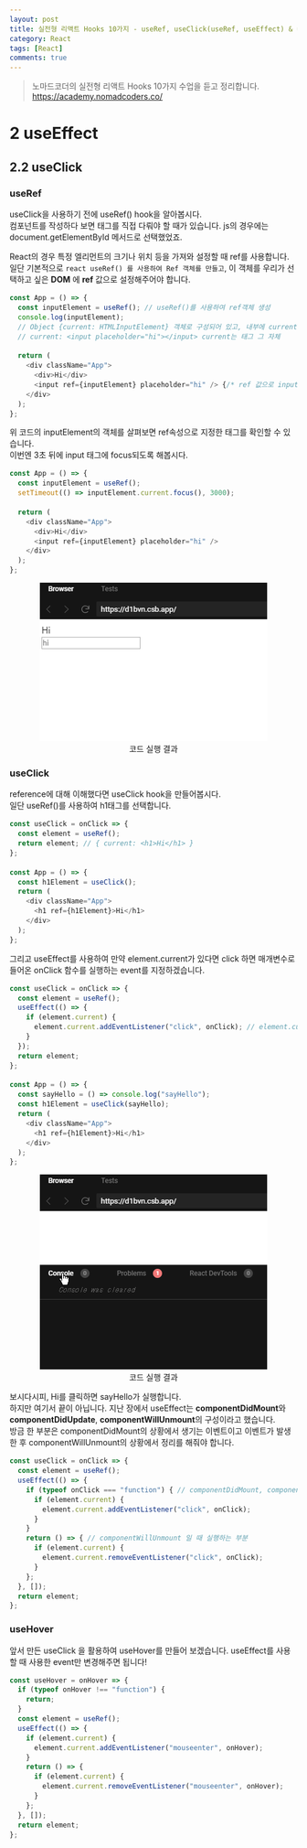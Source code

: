 ```yaml
---
layout: post
title: 실전형 리액트 Hooks 10가지 - useRef, useClick(useRef, useEffect) & useHover(useRef, useEffect)
category: React
tags: [React]
comments: true
---
```


> 노마드코더의 실전형 리액트 Hooks 10가지 수업을 듣고 정리합니다. <https://academy.nomadcoders.co/>

# 2 useEffect

## 2.2 useClick

### useRef

useClick을 사용하기 전에 useRef() hook을 알아봅시다.  
컴포넌트를 작성하다 보면 태그를 직접 다뤄야 할 때가 있습니다. js의 경우에는 document.getElementById 메서드로 선택했었죠.  

React의 경우 특정 엘리먼트의 크기나 위치 등을 가져와 설정할 때 ref를 사용합니다.  
일단 기본적으로 `react useRef() 를 사용하여 Ref 객체를 만들고`, 이 객체를 우리가 선택하고 싶은 **DOM** 에 **ref** 값으로 설정해주어야 합니다. 

```javascript
const App = () => {
  const inputElement = useRef(); // useRef()를 사용하여 ref객체 생성
  console.log(inputElement); 
  // Object {current: HTMLInputElement} 객체로 구성되어 있고, 내부에 current라는 속성이 있음
  // current: <input placeholder="hi"></input> current는 태그 그 자체

  return (
    <div className="App">
      <div>Hi</div>
      <input ref={inputElement} placeholder="hi" /> {/* ref 값으로 inputElement 지정 */}
    </div>
  );
};
```

위 코드의 inputElement의 객체를 살펴보면 ref속성으로 지정한 태그를 확인할 수 있습니다.  
이번엔 3초 뒤에 input 태그에 focus되도록 해봅시다.

```javascript
const App = () => {
  const inputElement = useRef();
  setTimeout(() => inputElement.current.focus(), 3000);

  return (
    <div className="App">
      <div>Hi</div>
      <input ref={inputElement} placeholder="hi" /> 
    </div>
  );
};
```

<center>
<figure>
<img src="/assets/post-img/react/hooks/nomad_react_hooks_5.gif" alt="">
<figcaption>코드 실행 결과</figcaption>
</figure>
</center>

### useClick

reference에 대해 이해했다면 useClick hook을 만들어봅시다.  
일단 useRef()를 사용하여 h1태그를 선택합니다.

```javascript
const useClick = onClick => {
  const element = useRef();
  return element; // { current: <h1>Hi</h1> }
};

const App = () => {
  const h1Element = useClick();
  return (
    <div className="App">
      <h1 ref={h1Element}>Hi</h1>
    </div>
  );
};
```

그리고 useEffect를 사용하여 만약 element.current가 있다면 click 하면 매개변수로 들어온 onClick 함수를 실행하는 event를 지정하겠습니다.

```javascript
const useClick = onClick => {
  const element = useRef();
  useEffect(() => {
    if (element.current) {
      element.current.addEventListener("click", onClick); // element.current에 args 함수 실행하는 이벤트 지정
    }
  });
  return element;
};

const App = () => {
  const sayHello = () => console.log("sayHello");
  const h1Element = useClick(sayHello);
  return (
    <div className="App">
      <h1 ref={h1Element}>Hi</h1>
    </div>
  );
};
```

<center>
<figure>
<img src="/assets/post-img/react/hooks/nomad_react_hooks_6.gif" alt="">
<figcaption>코드 실행 결과</figcaption>
</figure>
</center>

보시다시피, Hi를 클릭하면 sayHello가 실행합니다.  
하지만 여기서 끝이 아닙니다. 지난 장에서 useEffect는 **componentDidMount**와 **componentDidUpdate**, **componentWillUnmount**의 구성이라고 했습니다.  
방금 한 부분은 componentDidMount의 상황에서 생기는 이벤트이고 이벤트가 발생 한 후 componentWillUnmount의 상황에서 정리를 해줘야 합니다.

```javascript
const useClick = onClick => {
  const element = useRef();
  useEffect(() => {
    if (typeof onClick === "function") { // componentDidMount, componentDidUpdate 일 때 실행하는 부분
      if (element.current) {
        element.current.addEventListener("click", onClick);
      }
    }
    return () => { // componentWillUnmount 일 때 실행하는 부분
      if (element.current) {
        element.current.removeEventListener("click", onClick);
      }
    };
  }, []);
  return element;
};
```

### useHover

앞서 만든 useClick 을 활용하여 useHover를 만들어 보겠습니다. useEffect를 사용할 때 사용한 event만 변경해주면 됩니다!

```javascript
const useHover = onHover => {
  if (typeof onHover !== "function") {
    return;
  }
  const element = useRef();
  useEffect(() => {
    if (element.current) {
      element.current.addEventListener("mouseenter", onHover); 
    }
    return () => {
      if (element.current) {
        element.current.removeEventListener("mouseenter", onHover);
      }
    };
  }, []);
  return element;
};
```
